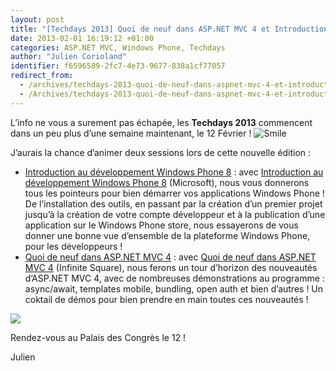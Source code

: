 ```yaml
---
layout: post
title: "[Techdays 2013] Quoi de neuf dans ASP.NET MVC 4 et Introduction à Windows Phone 8"
date: 2013-02-01 16:19:12 +01:00
categories: ASP.NET MVC, Windows Phone, Techdays
author: "Julien Corioland"
identifier: f6596589-2fc7-4e73-9677-838a1cf77057
redirect_from:
  - /archives/techdays-2013-quoi-de-neuf-dans-aspnet-mvc-4-et-introduction-a-windows-phone-8
  - /Archives/techdays-2013-quoi-de-neuf-dans-aspnet-mvc-4-et-introduction-a-windows-phone-8
---
```


L’info ne vous a surement pas échapée, les **Techdays 2013** commencent dans un peu plus d’une semaine maintenant, le 12 Février ! <img class="wlEmoticon wlEmoticon-smile" style="border-top-style: none; border-left-style: none; border-bottom-style: none; border-right-style: none" alt="Smile" src="https://juliencorioland.blob.core.windows.net/medias/wlEmoticon-smile_4BB7D852.png">

J’aurais la chance d’animer deux sessions lors de cette nouvelle édition :

- [Introduction au développement Windows Phone 8](http://www.microsoft.com/france/mstechdays/programmes/2013/fiche-session.aspx?ID=1c68d061-f567-43f1-a0f9-e48c6e404a59) : avec [Introduction au développement Windows Phone 8](http://www.microsoft.com/france/mstechdays/programmes/2013/fiche-session.aspx?ID=1c68d061-f567-43f1-a0f9-e48c6e404a59) (Microsoft), nous vous donnerons tous les pointeurs pour bien démarrer vos applications Windows Phone ! De l’installation des outils, en passant par la création d’un premier projet jusqu’à la création de votre compte développeur et à la publication d’une application sur le Windows Phone store, nous essayerons de vous donner une bonne vue d’ensemble de la plateforme Windows Phone, pour les développeurs !
- [Quoi de neuf dans ASP.NET MVC 4](http://www.microsoft.com/france/mstechdays/programmes/2013/fiche-session.aspx?ID=e9fa51cb-6314-4c7f-8157-649ad1b5e63c) : avec [Quoi de neuf dans ASP.NET MVC 4](http://www.microsoft.com/france/mstechdays/programmes/2013/fiche-session.aspx?ID=e9fa51cb-6314-4c7f-8157-649ad1b5e63c) (Infinite Square), nous ferons un tour d’horizon des nouveautés d’ASP.NET MVC 4, avec de nombreuses démonstrations au programme : async/await, templates mobile, bundling, open auth et bien d’autres ! Un coktail de démos pour bien prendre en main toutes ces nouveautés !

<img style="float: none; margin-left: auto; display: block; margin-right: auto" src="http://www.microsoft.com/france/mstechdays/images/2013/logo_mstechdays.png">

Rendez-vous au Palais des Congrès le 12 !

Julien

